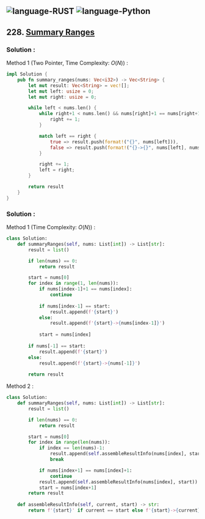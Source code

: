 ![language-RUST](https://img.shields.io/badge/%20-RUST-8d4004?style=for-the-badge&logo=RUST)
![language-Python](https://img.shields.io/badge/%20-Python-ffd43b?style=for-the-badge&logo=PYTHON)
---

## 228. [Summary Ranges](https://leetcode.com/problems/summary-ranges)

### Solution :

Method 1 (Two Pointer, Time Complexity: $O(N)$) :
```rust
impl Solution {
    pub fn summary_ranges(nums: Vec<i32>) -> Vec<String> {
        let mut result: Vec<String> = vec![];
        let mut left: usize = 0;
        let mut right: usize = 0;

        while left < nums.len() {
            while right+1 < nums.len() && nums[right]+1 == nums[right+1] {
                right += 1;
            }

            match left == right {
                true => result.push(format!("{}", nums[left])),
                false => result.push(format!("{}->{}", nums[left], nums[right])),
            }

            right += 1;
            left = right;
        }

        return result
    }
}
```

### Solution :

Method 1 (Time Complexity: $O(N)$) :
```python
class Solution:
    def summaryRanges(self, nums: List[int]) -> List[str]:
        result = list()

        if len(nums) == 0:
            return result

        start = nums[0]
        for index in range(1, len(nums)):
            if nums[index-1]+1 == nums[index]:
                continue
            
            if nums[index-1] == start:
                result.append(f'{start}')
            else:
                result.append(f'{start}->{nums[index-1]}')
            
            start = nums[index]
        
        if nums[-1] == start:
            result.append(f'{start}')
        else:
            result.append(f'{start}->{nums[-1]}')
        
        return result
```

Method 2 :
```python
class Solution:
    def summaryRanges(self, nums: List[int]) -> List[str]:
        result = list()

        if len(nums) == 0:
            return result

        start = nums[0]
        for index in range(len(nums)):
            if index == len(nums)-1:
                result.append(self.assembleResultInfo(nums[index], start))
                break

            if nums[index+1] == nums[index]+1:
                continue
            result.append(self.assembleResultInfo(nums[index], start))
            start = nums[index+1]
        return result
    
    def assembleResultInfo(self, current, start) -> str:
        return f'{start}' if current == start else f'{start}->{current}'
```
